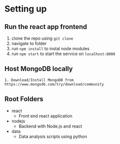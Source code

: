 # Setting up

## Run the react app frontend 
  1. clone the repo using `git clone`
  2. navigate to folder 
  3. run `npm install` to instal node modules
  4. run `npm start` to start the service on `localhost:8000`


## Host MongoDB locally
	1. Download/Install MongoDB from https://www.mongodb.com/try/download/community 


## Root Folders 

- react 
	- Front end react application 
- nodejs 
	- Backend with Node.js and react 
- data 
	- Data analysis scripts using python 
